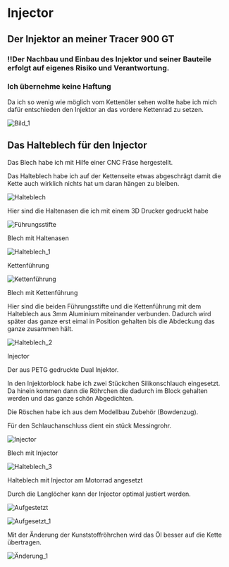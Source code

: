 # Injector

## Der Injektor an meiner Tracer 900 GT

### !!Der Nachbau und Einbau des Injektor und seiner Bauteile erfolgt auf eigenes Risiko und Verantwortung.

### Ich übernehme keine Haftung

Da ich so wenig wie möglich vom Kettenöler sehen wollte habe ich mich dafür entschieden den Injektor an das vordere Kettenrad zu setzen.

![Bild_1](PNG/Bild_1.png)

## Das Halteblech für den Injector

Das Blech habe ich mit Hilfe einer CNC Fräse hergestellt.

Das Halteblech habe ich auf der Kettenseite etwas abgeschrägt damit die Kette auch wirklich nichts hat um daran hängen zu bleiben.

![Halteblech](PNG/Halteblech.png)

Hier sind die Haltenasen die ich mit einem 3D Drucker gedruckt habe

![Führungsstifte](PNG/Führungsstifte.png)

Blech mit Haltenasen

![Halteblech_1](PNG/Halteblech_1.png)

Kettenführung

![Kettenführung](PNG/Kettenführung.png)

Blech mit Kettenführung

Hier sind die beiden Führungsstifte und die Kettenführung mit dem Halteblech aus 3mm  Aluminium miteinander verbunden.
Dadurch wird später das ganze erst eimal in Position gehalten bis die Abdeckung das ganze zusammen hält.

![Halteblech_2](PNG/Halteblech_2.png)

Injector

Der aus PETG gedruckte Dual Injektor.

In den Injektorblock habe ich zwei Stückchen Silikonschlauch eingesetzt. Da hinein kommen dann die Röhrchen die dadurch im Block gehalten werden und das ganze schön Abgedichten.

Die Röschen habe ich aus dem Modellbau Zubehör (Bowdenzug).

Für den Schlauchanschluss dient ein stück Messingrohr.

![Injector](PNG/Injector.png)

Blech mit Injector

![Halteblech_3](PNG/Halteblech_3.png)

Halteblech mit Injector am Motorrad angesetzt

Durch die Langlöcher kann der Injector optimal justiert werden.

![Aufgestetzt](PNG/Aufgesetzt.png)

![Aufgesetzt_1](PNG/Aufgesetzt_1.png)

Mit der Änderung der Kunststoffröhrchen wird das Öl besser auf die Kette übertragen.

![Änderung_1](PNG/Änderung_1.png)
